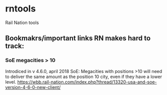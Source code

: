 # rntools
Rail Nation tools

## Bookmakrs/important links RN makes hard to track:
### SoE megacities > 10
Introdiced in v 4.6.0, april 2018
SoE: Megacities with positions >10 will need to deliver the same amount as the position 10 city, even if they have a lower level.
https://wbb.rail-nation.com/index.php?thread/13320-usa-and-soe-version-4-6-0-new-client/
